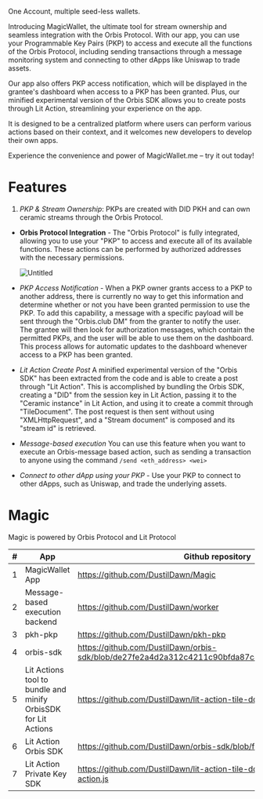 One Account, multiple seed-less wallets.

Introducing MagicWallet, the ultimate tool for stream ownership and seamless integration with the Orbis Protocol. With our app, you can use your Programmable Key Pairs (PKP) to access and execute all the functions of the Orbis Protocol, including sending transactions through a message monitoring system and connecting to other dApps like Uniswap to trade assets.

Our app also offers PKP access notification, which will be displayed in the grantee's dashboard when access to a PKP has been granted. Plus, our minified experimental version of the Orbis SDK allows you to create posts through Lit Action, streamlining your experience on the app.

It is designed to be a centralized platform where users can perform various actions based on their context, and it welcomes new developers to develop their own apps.

Experience the convenience and power of MagicWallet.me – try it out today!


# Features
1. *PKP & Stream Ownership*: PKPs are created with DID PKH and can own ceramic streams through the Orbis Protocol.
- **Orbis Protocol Integration** - The "Orbis Protocol" is fully integrated, allowing you to use your "PKP" to access and execute all of its available functions. These actions can be performed by authorized addresses with the necessary permissions.
    
    ![Untitled](https://s3-us-west-2.amazonaws.com/secure.notion-static.com/407ff7d7-fd5c-4f2c-a1fc-674bdf64911e/Untitled.png)
    
- *PKP Access Notification* - When a PKP owner grants access to a PKP to another address, there is currently no way to get this information and determine whether or not you have been granted permission to use the PKP. To add this capability, a message with a specific payload will be sent through the "Orbis.club DM" from the granter to notify the user. The grantee will then look for authorization messages, which contain the permitted PKPs, and the user will be able to use them on the dashboard. This process allows for automatic updates to the dashboard whenever access to a PKP has been granted.

- *Lit Action Create Post* A minified experimental version of the "Orbis SDK" has been extracted from the code and is able to create a post through "Lit Action". This is accomplished by bundling the Orbis SDK, creating a "DID" from the session key in Lit Action, passing it to the "Ceramic instance" in Lit Action, and using it to create a commit through "TileDocument". The post request is then sent without using "XMLHttpRequest", and a "Stream document" is composed and its "stream id" is retrieved.

- *Message-based execution*  You can use this feature when you want to execute an Orbis-message based action, such as sending a transaction to anyone using the command `/send <eth_address> <wei>`

- *Connect to other dApp using your PKP* - Use your PKP to connect to other dApps, such as Uniswap, and trade the underlying assets.

# Magic

Magic is powered by Orbis Protocol and Lit Protocol

| # | App | Github repository | Demo link |
| --- | --- | --- | --- |
| 1 | MagicWallet App | https://github.com/DustilDawn/Magic | https://magicwallet.me/ |
| 2 | Message-based execution backend | https://github.com/DustilDawn/worker | https://api.magicwallet.me/ |
| 3 | pkh-pkp | https://github.com/DustilDawn/pkh-pkp | https://www.npmjs.com/package/pkh-pkp  |
| 4 | orbis-sdk | https://github.com/DustilDawn/orbis-sdk/blob/de27fe2a4d2a312c4211c90bfda87c423fe2c174/index.js#L291 | https://www.npmjs.com/package/orbis-sdk |
| 5 | Lit Actions tool to bundle and minify OrbisSDK for Lit Actions | https://github.com/DustilDawn/lit-action-tile-document |  |
| 6 | Lit Action Orbis SDK | https://github.com/DustilDawn/orbis-sdk/blob/feat/get-session/index.js | https://github.com/DustilDawn/Magic/blob/main/src/server/orbis-sdk.js |
| 7 | Lit Action Private Key SDK | https://github.com/DustilDawn/lit-action-tile-document/blob/main/tile-action.js | https://github.com/DustilDawn/Magic/blob/main/src/server/tile-action.js |
